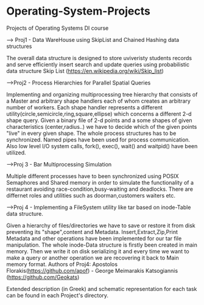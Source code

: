 # Operating-System-Projects
Projects of Operating Systems DI course

--> Proj1 - Data WareHouse using SkipList and Chained Hashing data structures

The overall data structure is designed to store uviveristy students records and serve efficiently insert search and update queries using probabilistic data structure Skip List (https://en.wikipedia.org/wiki/Skip_list)

-->Proj2 - Process Hierarchies for Parallel Spatial Queries

  Implementing and organizing multiprocessing tree hierarchy that consists of a Master and arbitrary shape handlers each of whom creates an arbitrary number of workers. 
  Each shape handler represents a different utility(circle,semicircle,ring,square,ellipse) which concerns a different 2-d shape query. Given a binary file of 2-d points and a some shapes of given characteristics (center,radius..) we have to decide which of the given points "live" in every given shape. The whole process structures has to be synchronized. Named pipes have been used for process communication. Also low level I/O system calls, fork(), exec(), wait() and waitpid() have been utilized. 
  
-->Proj 3 - Bar Multiprocessing Simulation

Multiple different processes have to been synchronized using POSIX Semaphores and Shared memory in order to simulate the functionality of a restaurant avoiding race-condition,busy-waiting and deadlocks. There are differnet roles and utilities such as doorman,customers waiters etc.

-->Proj 4 - Implementing a FileSystem utility like tar based on inode-Table data structure.

Given a hierarchy of files/directories we have to save or restore it from disk preventing its "shape",content and Metadata. Insert,Extract,Zip,Print Metadata and other operations have been implemented for our tar file manipulation. The whole inode-Data structure is firstly been created in main memory. Then we write it on disk serializing it and every time we want to make a query or another operation we are recovering it back to Main memory format.
Authors of Proj4: Apostolos Florakis(https://github.com/apof) - George Meimarakis Katsogiannis (https://github.com/Geokats)

Extended description (in Greek) and schematic representation for each task can be found in each Project's directory.

